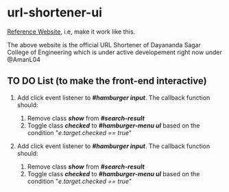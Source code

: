 # url-shortener-ui

[Reference Website](https://s.dsce.in/), i.e, make it work like this.

The above website is the official URL Shortener of Dayananda Sagar College of Engineering which is under active developement right now under @AmanL04

## TO DO List (to make the front-end interactive)

1.  Add click event listener to **_#hamburger input_**. The callback function should:
    1.  Remove class ___show___ from **_#search-result_**
    2.  Toggle class ___checked___ to **_#hamburger-menu ul_** based on the condition "_e.target.checked == true_"

2.  Add click event listener to **_#hamburger input_**. The callback function should:
    1.  Remove class ___show___ from **_#search-result_**
    2.  Toggle class ___checked___ to **_#hamburger-menu ul_** based on the condition "_e.target.checked == true_"